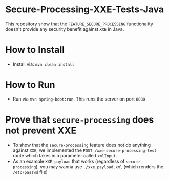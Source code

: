 # Secure-Processing-XXE-Tests-Java
This repository show that the `FEATURE_SECURE_PROCESSING` functionality doesn't provide any security benefit against `XXE` in Java.

# How to Install
- Install via: `mvn clean install`

# How to Run
- Run via `mvn spring-boot:run`. This runs the server on port `8080`

# Prove that `secure-processing` does not prevent XXE
- To show that the `secure-processing` feature does not do anything against `XXE`, we implemented the `POST /xxe-secure-processing-test` route which takes in a parameter called `xmlInput`.
- As an example `XXE payload` that works (regardless of `secure-processing`), you may wanna use `./xxe_payload.xml` (which renders the `/etc/passwd` file)